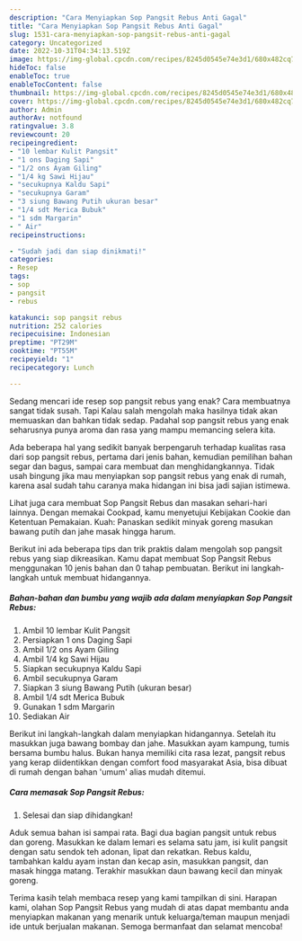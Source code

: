 ```yaml
---
description: "Cara Menyiapkan Sop Pangsit Rebus Anti Gagal"
title: "Cara Menyiapkan Sop Pangsit Rebus Anti Gagal"
slug: 1531-cara-menyiapkan-sop-pangsit-rebus-anti-gagal
category: Uncategorized
date: 2022-10-31T04:34:13.519Z
image: https://img-global.cpcdn.com/recipes/8245d0545e74e3d1/680x482cq70/sop-pangsit-rebus-foto-resep-utama.jpg
hideToc: false
enableToc: true
enableTocContent: false
thumbnail: https://img-global.cpcdn.com/recipes/8245d0545e74e3d1/680x482cq70/sop-pangsit-rebus-foto-resep-utama.jpg
cover: https://img-global.cpcdn.com/recipes/8245d0545e74e3d1/680x482cq70/sop-pangsit-rebus-foto-resep-utama.jpg
author: Admin
authorAv: notfound
ratingvalue: 3.8
reviewcount: 20
recipeingredient:
- "10 lembar Kulit Pangsit"
- "1 ons Daging Sapi"
- "1/2 ons Ayam Giling"
- "1/4 kg Sawi Hijau"
- "secukupnya Kaldu Sapi"
- "secukupnya Garam"
- "3 siung Bawang Putih ukuran besar"
- "1/4 sdt Merica Bubuk"
- "1 sdm Margarin"
- " Air"
recipeinstructions:

- "Sudah jadi dan siap dinikmati!"
categories:
- Resep
tags:
- sop
- pangsit
- rebus

katakunci: sop pangsit rebus 
nutrition: 252 calories
recipecuisine: Indonesian
preptime: "PT29M"
cooktime: "PT55M"
recipeyield: "1"
recipecategory: Lunch

---
```



Sedang mencari ide resep sop pangsit rebus yang enak? Cara membuatnya sangat tidak susah. Tapi Kalau salah mengolah maka hasilnya tidak akan memuaskan dan bahkan tidak sedap. Padahal sop pangsit rebus yang enak seharusnya punya aroma dan rasa yang mampu memancing selera kita.


Ada beberapa hal yang sedikit banyak berpengaruh terhadap kualitas rasa dari sop pangsit rebus, pertama dari jenis bahan, kemudian pemilihan bahan segar dan bagus, sampai cara membuat dan menghidangkannya. Tidak usah bingung jika mau menyiapkan sop pangsit rebus yang enak di rumah, karena asal sudah tahu caranya maka hidangan ini bisa jadi sajian istimewa.

Lihat juga cara membuat Sop Pangsit Rebus dan masakan sehari-hari lainnya. Dengan memakai Cookpad, kamu menyetujui Kebijakan Cookie dan Ketentuan Pemakaian. Kuah: Panaskan sedikit minyak goreng masukan bawang putih dan jahe masak hingga harum.


Berikut ini ada beberapa tips dan trik praktis dalam mengolah sop pangsit rebus yang siap dikreasikan. Kamu dapat membuat Sop Pangsit Rebus menggunakan 10 jenis bahan dan 0 tahap pembuatan. Berikut ini langkah-langkah untuk membuat hidangannya.

<!--inarticleads1-->

##### Bahan-bahan dan bumbu yang wajib ada dalam menyiapkan Sop Pangsit Rebus:

1. Ambil 10 lembar Kulit Pangsit
1. Persiapkan 1 ons Daging Sapi
1. Ambil 1/2 ons Ayam Giling
1. Ambil 1/4 kg Sawi Hijau
1. Siapkan secukupnya Kaldu Sapi
1. Ambil secukupnya Garam
1. Siapkan 3 siung Bawang Putih (ukuran besar)
1. Ambil 1/4 sdt Merica Bubuk
1. Gunakan 1 sdm Margarin
1. Sediakan  Air


Berikut ini langkah-langkah dalam menyiapkan hidangannya. Setelah itu masukkan juga bawang bombay dan jahe. Masukkan ayam kampung, tumis bersama bumbu halus. Bukan hanya memiliki cita rasa lezat, pangsit rebus yang kerap diidentikkan dengan comfort food masyarakat Asia, bisa dibuat di rumah dengan bahan &#39;umum&#39; alias mudah ditemui. 

<!--inarticleads2-->

##### Cara memasak Sop Pangsit Rebus:


1. Selesai dan siap dihidangkan!

Aduk semua bahan isi sampai rata. Bagi dua bagian pangsit untuk rebus dan goreng. Masukkan ke dalam lemari es selama satu jam, isi kulit pangsit dengan satu sendok teh adonan, lipat dan rekatkan. Rebus kaldu, tambahkan kaldu ayam instan dan kecap asin, masukkan pangsit, dan masak hingga matang. Terakhir masukkan daun bawang kecil dan minyak goreng. 

Terima kasih telah membaca resep yang kami tampilkan di sini. Harapan kami, olahan Sop Pangsit Rebus yang mudah di atas dapat membantu anda menyiapkan makanan yang menarik untuk keluarga/teman maupun menjadi ide untuk berjualan makanan. Semoga bermanfaat dan selamat mencoba!
